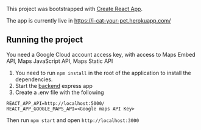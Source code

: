This project was bootstrapped with [Create React App](https://github.com/facebook/create-react-app).

The app is currently live in https://i-cat-your-pet.herokuapp.com/

## Running the project

You need a Google Cloud account access key, with access to Maps Embed API, Maps JavaScript API, Maps Static API

1. You need to run `npm install` in the root of the application to install the dependencies.
2. Start the [backend](https://github.com/juliane-arruda/Final-Project-Full-Stack-IronHack-Back-End) express app
3. Create a .env file with the following

```
REACT_APP_API=http://localhost:5000/
REACT_APP_GOOGLE_MAPS_API=<Google maps API Key>
```

Then run `npm start` and open `http://localhost:3000`
